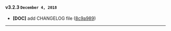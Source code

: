 
#### v3.2.3 `December 4, 2018`
- **[DOC]** add CHANGELOG file ([8c9a989](https://github.com/pixelant/pxa_form_enhancement/commit/8c9a989))

***
